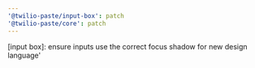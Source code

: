 ```yaml
---
'@twilio-paste/input-box': patch
'@twilio-paste/core': patch
---
```


[input box]: ensure inputs use the correct focus shadow for new design language'
